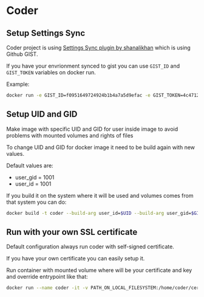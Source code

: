 # Coder

## Setup Settings Sync

Coder project is using [Settings Sync plugin by shanalikhan](https://github.com/shanalikhan/code-settings-sync) which is using Github GIST.

If you have your envrionment synced to gist you can use ```GIST_ID``` and ```GIST_TOKEN``` variables on docker run.

Example:
```bash
docker run -e GIST_ID=f0951649724924b1b4a7a5d9efac -e GIST_TOKEN=4c4712a4141d261ec0ca8f9037950685 pkalemba/coder-server
```



## Setup UID and GID

Make image with specific UID and GID for user inside image to avoid problems with mounted volumes and rights of files

To change UID and GID for docker image it need to be build again with new values.

Default values are:
* user_gid = 1001
* user_id  = 1001

If you build it on the system where it will be used and volumes comes from that system you can do:

```bash
docker build -t coder --build-arg user_id=$UID --build-arg user_gid=$GID .
```

## Run with your own SSL certificate
Default configuration always run coder with self-signed certificate.

If you have your own certificate you can easily setup it.

Run container with mounted volume where will be your certificate and key and override entrypoint like that:
```bash
docker run --name coder -it -v PATH_ON_LOCAL_FILESYSTEM:/home/coder/certs --entrypoint='' coder  pkalemba/coder-server --cert=/home/coder/certs/cert_file_name.crt --cert-key=/home/coder/certs/key_filename.key DIRECTORY_IN_CONTAINER_WITH_CODE

